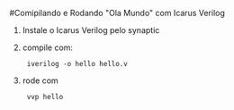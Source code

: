 #Comipilando e Rodando "Ola Mundo" com Icarus Verilog

1. Instale o Icarus Verilog pelo synaptic

2. compile com:

        iverilog -o hello hello.v
        
3. rode com 

        vvp hello
        
